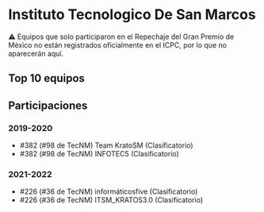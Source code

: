 # Instituto Tecnologico De San Marcos

:warning: Equipos que solo participaron en el Repechaje del Gran Premio de México no están registrados oficialmente en el ICPC, por lo que no aparecerán aquí.

## Top 10 equipos


## Participaciones

### 2019-2020

- #382 (#98 de TecNM) Team KratoSM (Clasificatorio)
- #382 (#98 de TecNM) INFOTEC5 (Clasificatorio)

### 2021-2022

- #226 (#36 de TecNM) informáticosfive (Clasificatorio)
- #226 (#36 de TecNM) ITSM_KRATOS3.0 (Clasificatorio)



